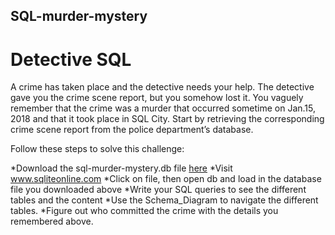 ## SQL-murder-mystery
# Detective SQL
A crime has taken place and the detective needs your help. The detective gave you the crime scene report, but you somehow lost it. You vaguely remember that the crime was a murder that occurred sometime on Jan.15, 2018 and that it took place in SQL City. Start by retrieving the corresponding crime scene report from the police department’s database.

Follow these steps to solve this challenge:

*Download the sql-murder-mystery.db file [here](https://drive.google.com/drive/folders/1SLlSSzIqhu9m4p8HmoJYjn5X_GTYdDsf?usp=share_link)
*Visit www.sqliteonline.com
*Click on file, then open db and load in the database file you downloaded above
*Write your SQL queries to see the different tables and the content
*Use the Schema_Diagram to navigate the different tables.
*Figure out who committed the crime with the details you remembered above.
